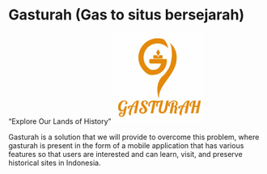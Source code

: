 # Gasturah (Gas to situs bersejarah)
“Explore Our Lands of History”
<img src="https://github.com/2001arman/capstone_gasturah/blob/main/design/logo.png" height="180em">

Gasturah is a solution that we will provide to overcome this problem, where gasturah is present in the form of a mobile application that has various features so that users are interested and can learn, visit, and preserve historical sites in Indonesia.



